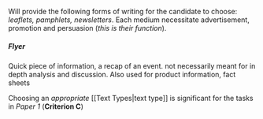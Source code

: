 Will provide the following forms of writing for the candidate to choose:
*leaflets, pamphlets, newsletters*. Each medium necessitate advertisement, promotion and persuasion (*this is their function*).
##### Flyer
Quick piece of information, a recap of an event. not necessarily meant for in depth analysis and discussion. Also used for product information, fact sheets


Choosing an *appropriate* [[Text Types|text type]] is significant for the tasks in *Paper 1* (**Criterion C**) 